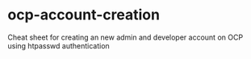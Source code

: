 # ocp-account-creation
Cheat sheet for creating an new admin and developer account on OCP using htpasswd authentication

